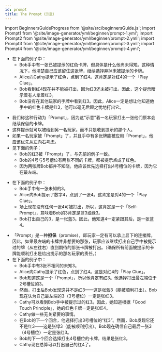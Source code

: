 ```yaml
---
id: prompt
title: The Prompt（示意）
---
```


import BeginnersGuideProgress from '@site/src/beginnersGuide.js';
import Prompt1 from '@site/image-generator/yml/beginner/prompt-1.yml';
import Prompt2 from '@site/image-generator/yml/beginner/prompt-2.yml';
import Prompt3 from '@site/image-generator/yml/beginner/prompt-3.yml';
import Prompt4 from '@site/image-generator/yml/beginner/prompt-4.yml';

<BeginnersGuideProgress id="prompt" />

- 在下面的例子中：
  - Bob手中有一张已被提示的红色卡牌，但具体是什么他尚未得知。这种情况下，他清楚自己应该留住这张牌，继续选择弃掉未被提示的卡牌。
  - Alice向Cathy提示了红色，点到了红4。这肯定是对红4的一个「Play Clue」。
  - Bob看到红4现在并不能被打出，因为红3还未被打出。因此，这个提示暗示着有人拿着红3。
  - Bob没有在其他玩家的手牌中看到红3。因此，Alice一定是想让他知道他手中的红色卡牌是红3，他可以毫无后顾之忧地打出它。

<Prompt1 />

- 我们称这种行动为「Prompt」，因为这“示意”着一名玩家打出一张他们原本会继续保留的卡牌。
- 这样提示就可以被给到另一名玩家，而不只是收到提示的那个人。
- 如果一名玩家被「Prompt」了，并且手中有多张牌能被应用「Prompt」，他应该优先从左向右考虑。
- 见下面的例子：
  - Bob的红3被「Prompt」了，与先前的例子一致。
  - Bob的4号与5号槽位有两张不同的卡牌，都被提示点成了红色。
  - 因为两张牌Bob都并不知晓，他应该优先选择打出4号槽位的卡牌，因为它在最左端。

<Prompt2 />

- 在下面的例子中：
  - Bob手中有一张未知的3。
  - Alice向Bob提示了数字4，点到了一张4。这肯定是对4的一个「Play Clue」。
  - 场上现在没有任何一张4可被打出，所以，这肯定是一个「Self-Prompt」，意味着Bob的3肯定是蓝3或绿3。
  - Bob打出自己的3，是一张蓝3。因此，他知道4一定紧跟其后，是一张蓝4。

<Prompt3 />

- 「Prompt」是一种**担保**（promise），即玩家一定有可以承上启下的连接牌。因此，如果最左端的卡牌并非想要的那张，玩家应该继续打出自己手中被提示过的牌（从左往右）直到期待的那张卡牌被打出。（确保所有前面被提示的卡牌能顺利打出是给出提示的那名玩家的责任。）
- 在下面的例子中：
  - Bob手中有3张不相同的未知3。
  - Alice向Cathy提示了红色，点到了红4。这是对红4的「Play Clue」。
  - Bob知道这是一个「Prompt」，所以他肯定有红3。他选择打出最左端位于2号槽位的3。
  - 然而，打出后Bob发现这并不是红3——这是张蓝3（能被顺利打出）。Bob现在认为自己最左端的3（3号槽位）一定是张红3。
  - Cathy可以看到Bob手中被提示过的红3。因此，她知道根据「Good Touch Principle」，她的红色卡牌一定是张红4。
  - Cathy做一些无关紧要的事情。
  - 在Bob的下一个回合，他选择打出3号槽位的“红3”。然而，Bob发现它还不是红3——这是张绿3（能被顺利打出）。Bob现在确信自己最后一张3（4号槽位）一定是张红3。
  - Bob的下一个回合选择打出4号槽位的卡牌，结果是张红3。
  - Cathy现在总算可以打出自己的红4了。

<Prompt4 />
